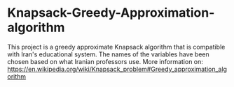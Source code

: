 # Knapsack-Greedy-Approximation-algorithm
This project is a greedy approximate Knapsack algorithm that is compatible with Iran's educational system. The names of the variables have been chosen based on what Iranian professors use. More information on: https://en.wikipedia.org/wiki/Knapsack_problem#Greedy_approximation_algorithm
